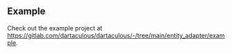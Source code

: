 ## Example

Check out the example project at https://gitlab.com/dartaculous/dartaculous/-/tree/main/entity_adapter/example.
